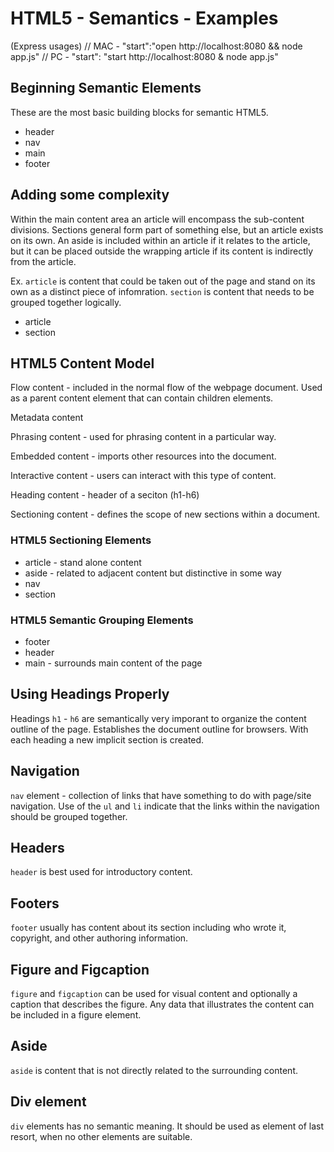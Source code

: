 # HTML5 - Semantics - Examples

(Express usages)
// MAC - "start":"open http://localhost:8080 && node app.js"
// PC - "start": "start http://localhost:8080 & node app.js"

## Beginning Semantic Elements

These are the most basic building blocks for semantic HTML5.

* header
* nav
* main
* footer

## Adding some complexity

Within the main content area an article will encompass the sub-content divisions. Sections general form part of something else, but an article exists on its own. An aside is included within an article if it relates to the article, but it can be placed outside the wrapping article if its content is indirectly from the article.

Ex. ``article`` is content that could be taken out of the page and stand on its own as a distinct piece of infomration. ``section`` is content that needs to be grouped together logically.

* article
* section

## HTML5 Content Model

Flow content - included in the normal flow of the webpage document. Used as a parent content element that can contain children elements.

Metadata content

Phrasing content - used for phrasing content in a particular way.

Embedded content - imports other resources into the document.

Interactive content - users can interact with this type of content.

Heading content - header of a seciton (h1-h6)

Sectioning content - defines the scope of new sections within a document.

### HTML5 Sectioning Elements

* article - stand alone content
* aside - related to adjacent content but distinctive in some way
* nav
* section

### HTML5 Semantic Grouping Elements

* footer
* header
* main - surrounds main content of the page

## Using Headings Properly

Headings ``h1`` - ``h6`` are semantically very imporant to organize the content outline of the page. Establishes the document outline for browsers. With each heading a new implicit section is created.

## Navigation

``nav`` element - collection of links that have something to do with page/site navigation. Use of the ``ul`` and ``li`` indicate that the links within the navigation should be grouped together.

## Headers

``header`` is best used for introductory content.

## Footers

``footer`` usually has content about its section including who wrote it, copyright, and other authoring information.

## Figure and Figcaption

``figure`` and ``figcaption`` can be used for visual content and optionally a caption that describes the figure. Any data that illustrates the content can be included in a figure element.

## Aside

``aside`` is content that is not directly related to the surrounding content.

## Div element

``div`` elements has no semantic meaning. It should be used as element of last resort, when no other elements are suitable.
